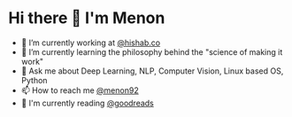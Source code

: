 # Hi there 👋 I'm Menon
- 🔭 I’m currently working at [@hishab.co](https://hishab.co/about-us)
- 🌱 I’m currently learning the philosophy behind the "science of making it work"
- 💬 Ask me about Deep Learning, NLP, Computer Vision, Linux based OS, Python
- 📫 How to reach me [@menon92](https://www.linkedin.com/in/menon92/)
- 📖 I'm currently reading [@goodreads](https://www.goodreads.com/user/show/39679705-mehadi-menon)

